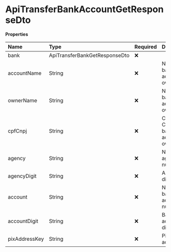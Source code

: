 # ApiTransferBankAccountGetResponseDto

**Properties**

| Name          | Type                          | Required | Description                           |
| :------------ | :---------------------------- | :------- | :------------------------------------ |
| bank          | ApiTransferBankGetResponseDto | ❌       |                                       |
| accountName   | String                        | ❌       | Name of bank account owner            |
| ownerName     | String                        | ❌       | Name of bank account owner            |
| cpfCnpj       | String                        | ❌       | CPF or CNPJ of the bank account owner |
| agency        | String                        | ❌       | Non-digit agency number               |
| agencyDigit   | String                        | ❌       | Agency digit                          |
| account       | String                        | ❌       | Non-digit bank account number         |
| accountDigit  | String                        | ❌       | Bank account digit                    |
| pixAddressKey | String                        | ❌       | Pix key address                       |

<!-- This file was generated by liblab | https://liblab.com/ -->
